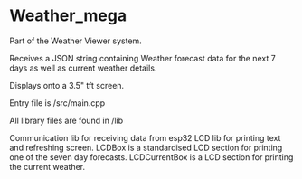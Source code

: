# Weather_mega

Part of the Weather Viewer system.

Receives a JSON string containing Weather forecast data for the next 7 days as well as current weather details.

Displays onto a 3.5" tft screen.

Entry file is /src/main.cpp

All library files are found in /lib

Communication lib for receiving data from esp32
LCD lib for printing text and refreshing screen.
LCDBox is a standardised LCD section for printing one of the seven day forecasts.
LCDCurrentBox is a LCD section for printing the current weather.
